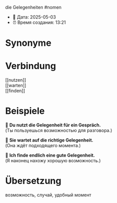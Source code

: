 die Gelegenheiten
#nomen
- 📍 Дата: 2025-05-03
- ⏰ Время создания: 13:21
# Synonyme

# Verbindung 
[[nutzen]]  
[[warten]]  
[[finden]]
# Beispiele
🔹 **Du nutzt die Gelegenheit für ein Gespräch.**  
(Ты пользуешься возможностью для разговора.)

🔹 **Sie wartet auf die richtige Gelegenheit.**  
(Она ждёт подходящего момента.)

🔹 **Ich finde endlich eine gute Gelegenheit.**  
(Я наконец нахожу хорошую возможность.)
# Übersetzung
возможность, случай, удобный момент